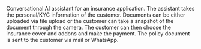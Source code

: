 Conversational AI assistant for an insurance application. 
The assistant takes the personal/KYC information of the customer. 
Documents can be either uploaded via file upload or the customer can take a snapshot of the document through the camera. 
The customer can then choose the insurance cover and addons and make the payment. 
The policy document is sent to the customer via mail or WhatsApp.

